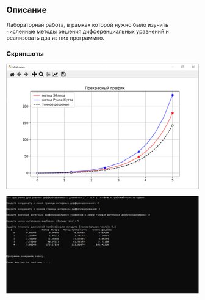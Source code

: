 ## Описание

Лабораторная работа, в рамках которой нужно было изучить численные методы решения дифференциальных уравнений и реализовать два из них программно.

### Скриншоты

![Image not found](screenshots/img1.png)

![Image not found](screenshots/img2.png)